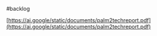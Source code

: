 
#backlog 

[https://ai.google/static/documents/palm2techreport.pdf](https://ai.google/static/documents/palm2techreport.pdf)

